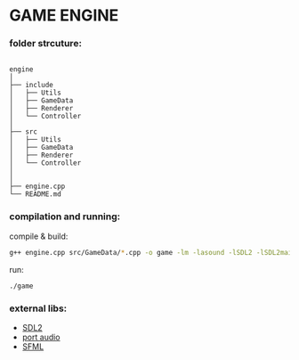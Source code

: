 # GAME ENGINE

### folder strcuture:

```tree

engine
│
├── include
│   ├── Utils
│   ├── GameData
│   ├── Renderer
│   └── Controller
│
├── src
│   ├── Utils
│   ├── GameData
│   ├── Renderer
│   └── Controller
│
│
├── engine.cpp
└── README.md

```

### compilation and running:

compile & build:

```bash
g++ engine.cpp src/GameData/*.cpp -o game -lm -lasound -lSDL2 -lSDL2main
```

run:
```
./game
```

### external libs:

* [SDL2](https://www.libsdl.org/)
* [port audio](http://portaudio.com/docs/v19-doxydocs/compile_linux.html)
* [SFML](https://www.sfml-dev.org/)

